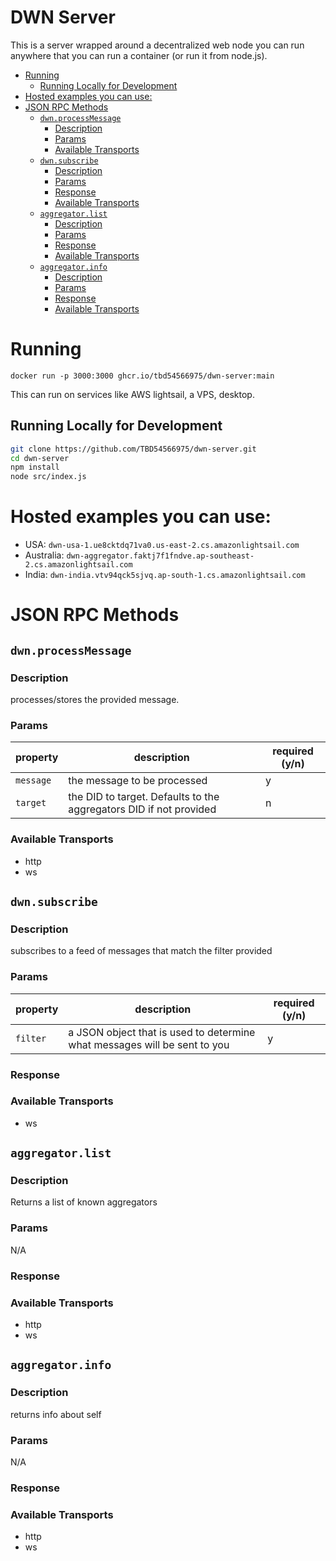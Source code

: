 # DWN Server <!-- omit in toc -->

This is a server wrapped around a decentralized web node you can run anywhere that you can run a container (or run it from node.js). 

- [Running](#running)
  - [Running Locally for Development](#running-locally-for-development)
- [Hosted examples you can use:](#hosted-examples-you-can-use)
- [JSON RPC Methods](#json-rpc-methods)
  - [`dwn.processMessage`](#dwnprocessmessage)
    - [Description](#description)
    - [Params](#params)
    - [Available Transports](#available-transports)
  - [`dwn.subscribe`](#dwnsubscribe)
    - [Description](#description-1)
    - [Params](#params-1)
    - [Response](#response)
    - [Available Transports](#available-transports-1)
  - [`aggregator.list`](#aggregatorlist)
    - [Description](#description-2)
    - [Params](#params-2)
    - [Response](#response-1)
    - [Available Transports](#available-transports-2)
  - [`aggregator.info`](#aggregatorinfo)
    - [Description](#description-3)
    - [Params](#params-3)
    - [Response](#response-2)
    - [Available Transports](#available-transports-3)

# Running

`docker run -p 3000:3000 ghcr.io/tbd54566975/dwn-server:main`

This can run on services like AWS lightsail, a VPS, desktop.

## Running Locally for Development
```bash
git clone https://github.com/TBD54566975/dwn-server.git
cd dwn-server
npm install
node src/index.js
```

# Hosted examples you can use:

* USA: `dwn-usa-1.ue8cktdq71va0.us-east-2.cs.amazonlightsail.com`
* Australia: `dwn-aggregator.faktj7f1fndve.ap-southeast-2.cs.amazonlightsail.com `
* India: `dwn-india.vtv94qck5sjvq.ap-south-1.cs.amazonlightsail.com`
# JSON RPC Methods

## `dwn.processMessage`
### Description
processes/stores the provided message. 


### Params
| property  | description                                                        | required (y/n) |
| --------- | ------------------------------------------------------------------ | -------------- |
| `message` | the message to be processed                                        | y              |
| `target`  | the DID to target. Defaults to the aggregators DID if not provided | n              |


### Available Transports
* http
* ws

## `dwn.subscribe`

### Description
subscribes to a feed of messages that match the filter provided

### Params


| property | description                                                               | required (y/n) |
| -------- | ------------------------------------------------------------------------- | -------------- |
| `filter` | a JSON object that is used to determine what messages will be sent to you | y              |


### Response


### Available Transports
* ws

## `aggregator.list`

### Description
Returns a list of known aggregators

### Params
N/A

### Response

### Available Transports
* http
* ws

## `aggregator.info`

### Description
returns info about self

### Params
N/A

### Response

### Available Transports
* http
* ws
